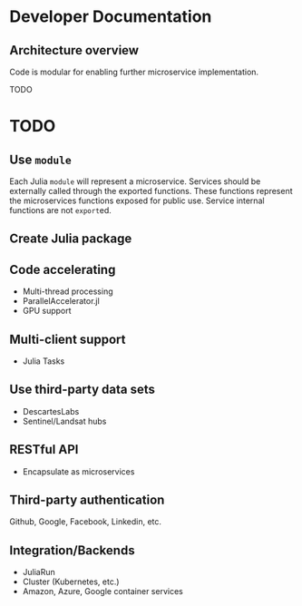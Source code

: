 # Developer Documentation
## Architecture overview
Code is modular for enabling further microservice implementation.

TODO

# TODO
## Use `module` 
Each Julia `module` will represent a microservice. Services should be externally called through the exported functions. These functions represent the microservices functions exposed for public use. Service internal functions are not `export`ed.

## Create Julia package

## Code accelerating
 * Multi-thread processing 
 * ParallelAccelerator.jl
 * GPU support

## Multi-client support
 * Julia Tasks

## Use third-party data sets
* DescartesLabs
* Sentinel/Landsat hubs

## RESTful API
* Encapsulate as microservices

## Third-party authentication

Github, Google, Facebook, Linkedin, etc.

## Integration/Backends
* JuliaRun
* Cluster (Kubernetes, etc.)
* Amazon, Azure, Google container services